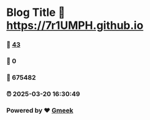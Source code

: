 # Blog Title :link: https://7r1UMPH.github.io 
### :page_facing_up: [43](https://7r1UMPH.github.io/tag.html) 
### :speech_balloon: 0 
### :hibiscus: 675482 
### :alarm_clock: 2025-03-20 16:30:49 
### Powered by :heart: [Gmeek](https://github.com/Meekdai/Gmeek)
